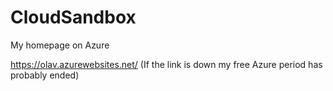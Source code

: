 # CloudSandbox
My homepage on Azure

https://olav.azurewebsites.net/ (If the link is down my free Azure period has probably ended)
